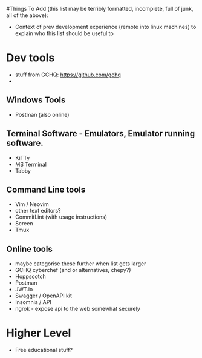 #Things To Add (this list may be terribly formatted, incomplete, full of junk, all of the above):


- Context of prev development experience (remote into linux machines) to explain who this list should be useful to


# Dev tools 
- stuff from GCHQ: https://github.com/gchq
- 

## Windows Tools
- Postman (also online)


## Terminal Software - Emulators, Emulator running software.
- KiTTy
- MS Terminal
- Tabby


## Command Line tools
- Vim / Neovim
- other text editors?
- CommitLint (with usage instructions)
- Screen
- Tmux


## Online tools
- maybe categorise these further when list gets larger
- GCHQ cyberchef (and or alternatives, chepy?)
- Hoppscotch
- Postman
- JWT.io
- Swagger / OpenAPI kit
- Insomnia / API
- ngrok - expose api to the web somewhat securely


# Higher Level
- Free educational stuff?
